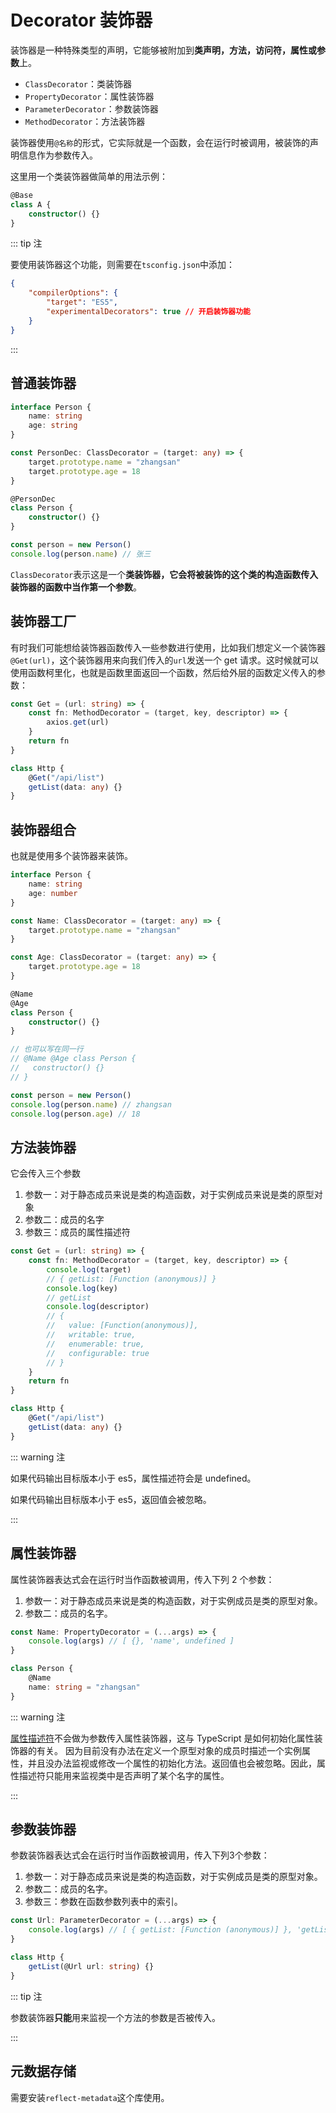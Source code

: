 # Decorator 装饰器

装饰器是一种特殊类型的声明，它能够被附加到**类声明，方法，访问符，属性或参数**上。

- `ClassDecorator`：类装饰器
- `PropertyDecorator`：属性装饰器
- `ParameterDecorator`：参数装饰器
- `MethodDecorator`：方法装饰器

装饰器使用`@名称`的形式，它实际就是一个函数，会在运行时被调用，被装饰的声明信息作为参数传入。

这里用一个类装饰器做简单的用法示例：

```ts
@Base
class A {
	constructor() {}
}
```

::: tip 注

要使用装饰器这个功能，则需要在`tsconfig.json`中添加：

```json
{
	"compilerOptions": {
		"target": "ES5",
		"experimentalDecorators": true // 开启装饰器功能
	}
}
```

:::

## 普通装饰器

```ts
interface Person {
	name: string
	age: string
}

const PersonDec: ClassDecorator = (target: any) => {
	target.prototype.name = "zhangsan"
	target.prototype.age = 18
}

@PersonDec
class Person {
	constructor() {}
}

const person = new Person()
console.log(person.name) // 张三
```

`ClassDecorator`表示这是一个**类装饰器，它会将被装饰的这个类的构造函数传入装饰器的函数中当作第一个参数**。

## 装饰器工厂

有时我们可能想给装饰器函数传入一些参数进行使用，比如我们想定义一个装饰器`@Get(url)`，这个装饰器用来向我们传入的`url`发送一个 get 请求。这时候就可以使用函数柯里化，也就是函数里面返回一个函数，然后给外层的函数定义传入的参数：

```ts
const Get = (url: string) => {
	const fn: MethodDecorator = (target, key, descriptor) => {
		axios.get(url)
	}
	return fn
}

class Http {
	@Get("/api/list")
	getList(data: any) {}
}
```

## 装饰器组合

也就是使用多个装饰器来装饰。

```ts
interface Person {
	name: string
	age: number
}

const Name: ClassDecorator = (target: any) => {
	target.prototype.name = "zhangsan"
}

const Age: ClassDecorator = (target: any) => {
	target.prototype.age = 18
}

@Name
@Age
class Person {
	constructor() {}
}

// 也可以写在同一行
// @Name @Age class Person {
//   constructor() {}
// }

const person = new Person()
console.log(person.name) // zhangsan
console.log(person.age) // 18
```

## 方法装饰器

它会传入三个参数

1. 参数一：对于静态成员来说是类的构造函数，对于实例成员来说是类的原型对象
2. 参数二：成员的名字
3. 参数三：成员的属性描述符

```ts
const Get = (url: string) => {
	const fn: MethodDecorator = (target, key, descriptor) => {
		console.log(target)
		// { getList: [Function (anonymous)] }
		console.log(key)
		// getList
		console.log(descriptor)
		// {
		//   value: [Function(anonymous)],
		//   writable: true,
		//   enumerable: true,
		//   configurable: true
		// }
	}
	return fn
}

class Http {
	@Get("/api/list")
	getList(data: any) {}
}
```

::: warning 注

如果代码输出目标版本小于 es5，属性描述符会是 undefined。

如果代码输出目标版本小于 es5，返回值会被忽略。

:::

## 属性装饰器

属性装饰器表达式会在运行时当作函数被调用，传入下列 2 个参数：

1. 参数一：对于静态成员来说是类的构造函数，对于实例成员是类的原型对象。
2. 参数二：成员的名字。

```ts
const Name: PropertyDecorator = (...args) => {
	console.log(args) // [ {}, 'name', undefined ]
}

class Person {
	@Name
	name: string = "zhangsan"
}
```

::: warning 注

[属性描述符](../js/属性描述符.md)不会做为参数传入属性装饰器，这与 TypeScript 是如何初始化属性装饰器的有关。 因为目前没有办法在定义一个原型对象的成员时描述一个实例属性，并且没办法监视或修改一个属性的初始化方法。返回值也会被忽略。因此，属性描述符只能用来监视类中是否声明了某个名字的属性。

:::

## 参数装饰器

参数装饰器表达式会在运行时当作函数被调用，传入下列3个参数：

1. 参数一：对于静态成员来说是类的构造函数，对于实例成员是类的原型对象。
2. 参数二：成员的名字。
3. 参数三：参数在函数参数列表中的索引。

```ts
const Url: ParameterDecorator = (...args) => {
	console.log(args) // [ { getList: [Function (anonymous)] }, 'getList', 0 ]
}

class Http {
	getList(@Url url: string) {}
}
```

::: tip 注

参数装饰器**只能**用来监视一个方法的参数是否被传入。

:::

## 元数据存储

需要安装`reflect-metadata`这个库使用。
